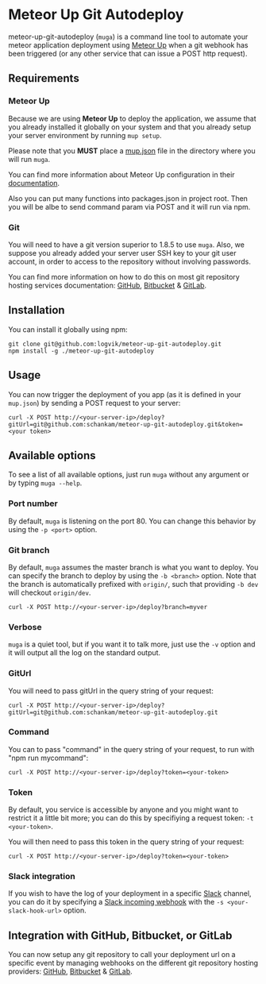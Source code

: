 # Meteor Up Git Autodeploy

meteor-up-git-autodeploy (`muga`) is a command line tool to automate your meteor application deployment using [Meteor Up](https://github.com/arunoda/meteor-up) when a git webhook has been triggered (or any other service that can issue a POST http request).

## Requirements

### Meteor Up

Because we are using **Meteor Up** to deploy the application, we assume that you already installed it globally on your system and that you already setup your server environment by running `mup setup`.

Please note that you **MUST** place a [mup.json](https://github.com/arunoda/meteor-up/blob/master/example/mup.json) file in the directory where you will run `muga`.

You can find more information about Meteor Up configuration in their [documentation](https://github.com/arunoda/meteor-up).

Also you can put many functions into packages.json in project root. Then you will be albe to send command param via POST and it will run via npm.

### Git

You will need to have a git version superior to 1.8.5 to use `muga`. Also, we suppose you already added your server user SSH key to your git user account, in order to access to the repository without involving passwords.

You can find more information on how to do this on most git repository hosting services documentation: [GitHub](https://help.github.com/articles/generating-an-ssh-key/), [Bitbucket](https://confluence.atlassian.com/bitbucket/set-up-ssh-for-git-728138079.html) & [GitLab](http://doc.gitlab.com/ce/ssh/README.html).

## Installation

You can install it globally using npm:

    git clone git@github.com:logvik/meteor-up-git-autodeploy.git
    npm install -g ./meteor-up-git-autodeploy

## Usage

You can now trigger the deployment of you app (as it is defined in your `mup.json`) by sending a POST request to your server:

`curl -X POST http://<your-server-ip>/deploy?gitUrl=git@github.com:schankam/meteor-up-git-autodeploy.git&token=<your token>`

## Available options

To see a list of all available options, just run `muga` without any argument or by typing `muga --help`.

### Port number

By default, `muga` is listening on the port 80. You can change this behavior by using the `-p <port>` option.

### Git branch

By default, `muga` assumes the master branch is what you want to deploy. You can specify the branch to deploy by using the `-b <branch>` option. Note that the branch is automatically prefixed with `origin/`, such that providing `-b dev` will checkout `origin/dev`.

`curl -X POST http://<your-server-ip>/deploy?branch=myver`

### Verbose

`muga` is a quiet tool, but if you want it to talk more, just use the `-v` option and it will output all the log on the standard output.

### GitUrl

You will need to pass gitUrl in the query string of your request:

`curl -X POST http://<your-server-ip>/deploy?gitUrl=git@github.com:schankam/meteor-up-git-autodeploy.git`

### Command

You can to pass "command" in the query string of your request, to run with "npm run mycommand":

`curl -X POST http://<your-server-ip>/deploy?token=<your-token>`

### Token

By default, you service is accessible by anyone and you might want to restrict it a little bit more; you can do this by specifiying a request token: `-t <your-token>`.

You will then need to pass this token in the query string of your request:

`curl -X POST http://<your-server-ip>/deploy?token=<your-token>`

### Slack integration

If you wish to have the log of your deployment in a specific [Slack](http://slack.com) channel, you can do it by specifying a [Slack incoming webhook](https://api.slack.com/incoming-webhooks) with the `-s <your-slack-hook-url>` option.

## Integration with GitHub, Bitbucket, or GitLab

You can now setup any git repository to call your deployment url on a specific event by managing webhooks on the different git repository hosting providers: [GitHub](https://developer.github.com/webhooks/), [Bitbucket](https://confluence.atlassian.com/bitbucket/manage-webhooks-735643732.html) & [GitLab](https://gitlab.com/gitlab-org/gitlab-ce/blob/master/doc/web_hooks/web_hooks.md).
